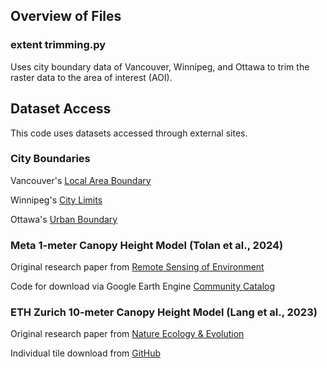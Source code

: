 ## **Overview of Files**
### **extent trimming.py**
Uses city boundary data of Vancouver, Winnipeg, and Ottawa to trim the raster data to the area of interest (AOI).


## **Dataset Access**
This code uses datasets accessed through external sites.

### **City Boundaries**
Vancouver's [Local Area Boundary](https://opendata.vancouver.ca/explore/dataset/local-area-boundary/information/?disjunctive.name&location=13,49.24416,-123.14112&basemap=jawg.streets)

Winnipeg's [City Limits](https://data.winnipeg.ca/d/2nyq-f444)

Ottawa's [Urban Boundary](https://open.ottawa.ca/datasets/8cdb5b8e38194bdeb9dc75ac4c15c8f0_13/explore?location=45.372942%2C-75.700400%2C2.32)

### **Meta 1-meter Canopy Height Model (Tolan et al., 2024)**
Original research paper from [Remote Sensing of Environment](https://doi.org/10.1016/j.rse.2023.113888)

Code for download via Google Earth Engine [Community Catalog](https://gee-community-catalog.org/projects/meta_trees/)

### **ETH Zurich 10-meter Canopy Height Model (Lang et al., 2023)**
Original research paper from [Nature Ecology & Evolution](https://doi.org/10.1038/s41559-023-02206-6)

Individual tile download from [GitHub](https://langnico.github.io/globalcanopyheight/assets/tile_index.html)
